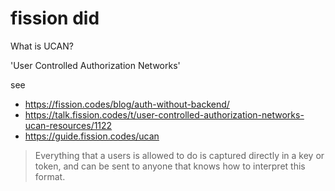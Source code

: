 # fission did

What is UCAN?

'User Controlled Authorization Networks'

see
* https://fission.codes/blog/auth-without-backend/
* https://talk.fission.codes/t/user-controlled-authorization-networks-ucan-resources/1122
* https://guide.fission.codes/ucan

> Everything that a users is allowed to do is captured directly in a key or token, and can be sent to anyone that knows how to interpret this format.


